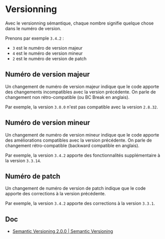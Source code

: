 # Versionning

Avec le versionning sémantique, chaque nombre signifie quelque chose dans le numéro de version.

Prenons par exemple `3.4.2` :

- `3` est le numéro de version majeur
- `4` est le numéro de version mineur
- `2` est le numéro de version de patch

## Numéro de version majeur

Un changement de numéro de version majeur indique que le code apporte des changements incompatibles avec la version précédente. On parle de changement non rétro-compatible (ou BC Break en anglais).

Par exemple, la version `3.0.0` n'est pas compatible avec la version `2.8.32`.

## Numéro de version mineur

Un changement de numéro de version mineur indique que le code apporte des améliorations compatibles avec la version précédente. On parle de changement rétro-compatible (backward compatible en anglais).

Par exemple, la version `3.4.2` apporte des fonctionnalités supplémentaire à la version `3.3.14`.

## Numéro de patch

Un changement de numéro de version de patch indique que le code apporte des corrections à la version précédente.

Par exemple, la version `3.4.2` apporte des corrections à la version `3.3.1`.

## Doc

- [Semantic Versioning 2.0.0 | Semantic Versioning](https://semver.org/)
